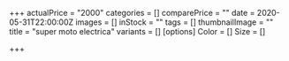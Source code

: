 +++
actualPrice = "2000"
categories = []
comparePrice = ""
date = 2020-05-31T22:00:00Z
images = []
inStock = ""
tags = []
thumbnailImage = ""
title = "super moto electrica"
variants = []
[options]
Color = []
Size = []

+++
